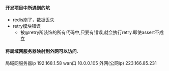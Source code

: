 #### 开发项目中所遇到的坑

- redis崩了，数据丢失
- retry模块错误
    - 被@retry所装饰的所有代码中,只要有错误,就会执行retry.即使assert不成立


#### 将局域网服务器映射到外网可以访问.

局域网服务器ip  192.168.1.58
wan口         10.0.0.105
外网(公网ip)   223.166.85.231
